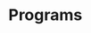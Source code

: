 # Programs




















































































































































































